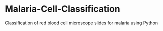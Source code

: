 # Malaria-Cell-Classification
Classification of red blood cell microscope slides for malaria using Python

